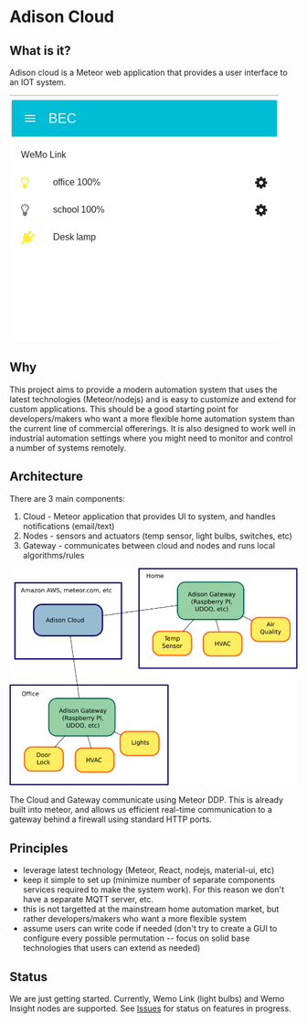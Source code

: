 # Adison Cloud

## What is it?

Adison cloud is a Meteor web application that provides a user interface to an IOT system.

![Screenshot](https://raw.githubusercontent.com/AdisonTech/adison-cloud/master/doc/screenshot.png "Screenshot")

## Why

This project aims to provide a modern automation system that uses the latest technologies (Meteor/nodejs) and is easy to customize and extend for custom applications.  This should be a good starting point for developers/makers who want a  more flexible home automation system than the current line of commercial offererings.  It is also designed to work well in industrial automation settings where you might need to monitor and control a number of systems remotely.  

## Architecture

There are 3 main components:

1. Cloud - Meteor application that provides UI to system, and handles notifications (email/text)
2. Nodes - sensors and actuators (temp sensor, light bulbs, switches, etc)
2. Gateway - communicates between cloud and nodes and runs local algorithms/rules

![Architecture](https://raw.githubusercontent.com/AdisonTech/adison-cloud/master/doc/architecture.png "Adison Architecture")

The Cloud and Gateway communicate using Meteor DDP.  This is already built into meteor, and allows us efficient real-time communication to a gateway behind a firewall using standard HTTP ports.  

## Principles

* leverage latest technology (Meteor, React, nodejs, material-ui, etc)
* keep it simple to set up (minimize number of separate components services required to make the system work).  For this reason we don't have a separate MQTT server, etc.
* this is not targetted at the mainstream home automation market, but rather developers/makers who want a more flexible system
* assume users can write code if needed (don't try to create a GUI to configure every possible permutation -- focus on solid base technologies that users can extend as needed)

## Status

We are just getting started.  Currently, Wemo Link (light bulbs) and Wemo Insight nodes are supported.  See [Issues](https://github.com/AdisonTech/adison-cloud/issues) for status on features in progress.




